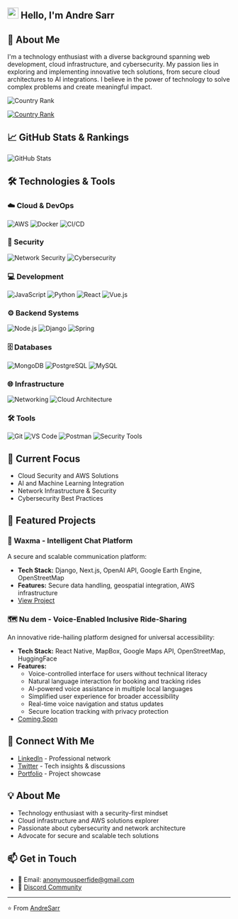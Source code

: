 # <div align="center">
  <h2>
    <img src="https://media.giphy.com/media/hvRJCLFzcasrR4ia7z/giphy.gif" width="25px" height="25px"/>
    Hello, I'm Andre Sarr
  </h2>
</div>

## 🚀 About Me
I'm a technology enthusiast with a diverse background spanning web development, cloud infrastructure, and cybersecurity. My passion lies in exploring and implementing innovative tech solutions, from secure cloud architectures to AI integrations. I believe in the power of technology to solve complex problems and create meaningful impact.

<!-- Add country ranking -->
![Country Rank](https://github-contributor-stats.vercel.app/api?username=Anonymous1223334444&combine_all_yearly_contributions=true&country=true)

<!-- Alternative country ranking -->
[![Country Rank](https://github-readme-stats-one-bice.vercel.app/api?username=Anonymous1223334444&show_icons=true&include_all_commits=true&role=OWNER,ORGANIZATION_MEMBER,COLLABORATOR&count_private=true&rank_icon=github&country=true)](https://github.com/Anonymous1223334444)

## 📈 GitHub Stats & Rankings
![GitHub Stats](https://github-readme-stats.vercel.app/api?username=Anonymous1223334444&show_icons=true&theme=radical)

## 🛠️ Technologies & Tools

### ☁️ Cloud & DevOps
![AWS](https://img.shields.io/badge/AWS-FF9900?style=for-the-badge&logo=amazonaws&logoColor=white)
![Docker](https://img.shields.io/badge/Docker-2496ED?style=for-the-badge&logo=docker&logoColor=white)
![CI/CD](https://img.shields.io/badge/CI/CD-3C5280?style=for-the-badge&logo=github-actions&logoColor=white)

### 🔐 Security
![Network Security](https://img.shields.io/badge/Network_Security-000000?style=for-the-badge&logo=cloudflare&logoColor=white)
![Cybersecurity](https://img.shields.io/badge/Cybersecurity-FF0000?style=for-the-badge&logo=hackaday&logoColor=white)

### 💻 Development
![JavaScript](https://img.shields.io/badge/JavaScript-F7DF1E?style=for-the-badge&logo=javascript&logoColor=black)
![Python](https://img.shields.io/badge/Python-3776AB?style=for-the-badge&logo=python&logoColor=white)
![React](https://img.shields.io/badge/React-61DAFB?style=for-the-badge&logo=react&logoColor=black)
![Vue.js](https://img.shields.io/badge/Vue.js-4FC08D?style=for-the-badge&logo=vuedotjs&logoColor=white)

### ⚙️ Backend Systems
![Node.js](https://img.shields.io/badge/Node.js-339933?style=for-the-badge&logo=nodedotjs&logoColor=white)
![Django](https://img.shields.io/badge/Django-092E20?style=for-the-badge&logo=django&logoColor=white)
![Spring](https://img.shields.io/badge/Spring-6DB33F?style=for-the-badge&logo=spring&logoColor=white)

### 🗄️ Databases
![MongoDB](https://img.shields.io/badge/MongoDB-47A248?style=for-the-badge&logo=mongodb&logoColor=white)
![PostgreSQL](https://img.shields.io/badge/PostgreSQL-4169E1?style=for-the-badge&logo=postgresql&logoColor=white)
![MySQL](https://img.shields.io/badge/MySQL-4479A1?style=for-the-badge&logo=mysql&logoColor=white)

### 🌐 Infrastructure
![Networking](https://img.shields.io/badge/Networking-006CDC?style=for-the-badge&logo=cisco&logoColor=white)
![Cloud Architecture](https://img.shields.io/badge/Cloud_Architecture-326CE5?style=for-the-badge&logo=kubernetes&logoColor=white)

### 🛠️ Tools
![Git](https://img.shields.io/badge/Git-F05032?style=for-the-badge&logo=git&logoColor=white)
![VS Code](https://img.shields.io/badge/VS_Code-007ACC?style=for-the-badge&logo=visual-studio-code&logoColor=white)
![Postman](https://img.shields.io/badge/Postman-FF6C37?style=for-the-badge&logo=postman&logoColor=white)
![Security Tools](https://img.shields.io/badge/Security_Tools-000000?style=for-the-badge&logo=kalilinux&logoColor=white)

## 🌱 Current Focus
- Cloud Security and AWS Solutions
- AI and Machine Learning Integration
- Network Infrastructure & Security
- Cybersecurity Best Practices

## 💼 Featured Projects

### 🤖 Waxma - Intelligent Chat Platform
A secure and scalable communication platform:
- **Tech Stack:** Django, Next.js, OpenAI API, Google Earth Engine, OpenStreetMap
- **Features:** Secure data handling, geospatial integration, AWS infrastructure
- [View Project](https://github.com/Anonymous1223334444/waxma.git)

### 🗺️ Nu dem - Voice-Enabled Inclusive Ride-Sharing
An innovative ride-hailing platform designed for universal accessibility:
- **Tech Stack:** React Native, MapBox, Google Maps API, OpenStreetMap, HuggingFace
- **Features:** 
  - Voice-controlled interface for users without technical literacy
  - Natural language interaction for booking and tracking rides
  - AI-powered voice assistance in multiple local languages
  - Simplified user experience for broader accessibility
  - Real-time voice navigation and status updates
  - Secure location tracking with privacy protection
- [Coming Soon](https://not-deployed-yet.vercel.app/)

## 🤝 Connect With Me
- [LinkedIn](https://linkedin.com/in/andré-sarr-8b87a1202) - Professional network
- [Twitter](https://x.com/JavaHtml2) - Tech insights & discussions
- [Portfolio](https://portofoliowebdev.vercel.app) - Project showcase

## 💡 About Me
- Technology enthusiast with a security-first mindset
- Cloud infrastructure and AWS solutions explorer
- Passionate about cybersecurity and network architecture
- Advocate for secure and scalable tech solutions

## 📫 Get in Touch
- 📧 Email: anonymousperfide@gmail.com
- 💬 [Discord Community](https://discord.gg/CCqxCrAb)

---
⭐️ From [AndreSarr](https://github.com/Anonymous1223334444)
